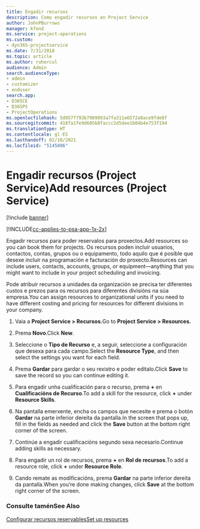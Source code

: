 ```yaml
---
title: Engadir recursos
description: Como engadir recursos en Project Service
author: JohnPBurrows
manager: kfend
ms.service: project-operations
ms.custom:
- dyn365-projectservice
ms.date: 7/31/2018
ms.topic: article
ms.author: ruhercul
audience: Admin
search.audienceType:
- admin
- customizer
- enduser
search.app:
- D365CE
- D365PS
- ProjectOperations
ms.openlocfilehash: 5d957f793b7909893a7fa311e6572a8ace9fde0f
ms.sourcegitcommit: 418fa1fe9d605b8faccc2d5dee1b04b4e753f194
ms.translationtype: HT
ms.contentlocale: gl-ES
ms.lasthandoff: 02/10/2021
ms.locfileid: "5145806"
---
```

# <a name="add-resources-project-service"></a><span data-ttu-id="77a2c-103">Engadir recursos (Project Service)</span><span class="sxs-lookup"><span data-stu-id="77a2c-103">Add resources (Project Service)</span></span>

[!include [banner](../includes/psa-now-project-operations.md)]

[!INCLUDE[cc-applies-to-psa-app-1x-2x](../includes/cc-applies-to-psa-app-1x-2x.md)]

<span data-ttu-id="77a2c-104">Engadir recursos para poder reservalos para proxectos.</span><span class="sxs-lookup"><span data-stu-id="77a2c-104">Add resources so you can book them for projects.</span></span> <span data-ttu-id="77a2c-105">Os recursos poden incluír usuarios, contactos, contas, grupos ou o equipamento, todo aquilo que é posible que desexe incluír na programación e facturación do proxecto.</span><span class="sxs-lookup"><span data-stu-id="77a2c-105">Resources can include users, contacts, accounts, groups, or equipment—anything that you might want to include in your project scheduling and invoicing.</span></span>  
  
<span data-ttu-id="77a2c-106">Pode atribuír recursos a unidades da organización se precisa ter diferentes custos e prezos para os recursos para diferentes divisións na súa empresa.</span><span class="sxs-lookup"><span data-stu-id="77a2c-106">You can assign resources to organizational units if you need to have different costing and pricing for resources for different divisions in your company.</span></span>  
  
1.  <span data-ttu-id="77a2c-107">Vaia a **Project Service > Recursos.**</span><span class="sxs-lookup"><span data-stu-id="77a2c-107">Go to **Project Service > Resources.**</span></span>  
  
2.  <span data-ttu-id="77a2c-108">Prema **Novo**.</span><span class="sxs-lookup"><span data-stu-id="77a2c-108">Click **New**.</span></span>  
  
3.  <span data-ttu-id="77a2c-109">Seleccione o **Tipo de Recurso** e, a seguir, seleccione a configuración que desexa para cada campo.</span><span class="sxs-lookup"><span data-stu-id="77a2c-109">Select the **Resource Type**, and then select the settings you want for each field.</span></span>  
  
4.  <span data-ttu-id="77a2c-110">Prema **Gardar** para gardar o seu rexistro e poder editalo.</span><span class="sxs-lookup"><span data-stu-id="77a2c-110">Click **Save** to save the record so you can continue editing it.</span></span>  
  
5.  <span data-ttu-id="77a2c-111">Para engadir unha cualificación para o recurso, prema **+** en **Cualificacións de Recurso**.</span><span class="sxs-lookup"><span data-stu-id="77a2c-111">To add a skill for the resource, click **+** under **Resource Skills**.</span></span>  
  
6.  <span data-ttu-id="77a2c-112">Na pantalla emerxente, encha os campos que necesite e prema o botón **Gardar** na parte inferior dereita da pantalla.</span><span class="sxs-lookup"><span data-stu-id="77a2c-112">In the screen that pops up, fill in the fields as needed and click the **Save** button at the bottom right corner of the screen.</span></span>  
  
7.  <span data-ttu-id="77a2c-113">Continúe a engadir cualificacións segundo sexa necesario.</span><span class="sxs-lookup"><span data-stu-id="77a2c-113">Continue adding skills as necessary.</span></span>  
  
8.  <span data-ttu-id="77a2c-114">Para engadir un rol de recursos, prema **+** en **Rol de recursos**.</span><span class="sxs-lookup"><span data-stu-id="77a2c-114">To add a resource role, click **+** under **Resource Role**.</span></span>  
  
9. <span data-ttu-id="77a2c-115">Cando remate as modificacións, prema **Gardar** na parte inferior dereita da pantalla.</span><span class="sxs-lookup"><span data-stu-id="77a2c-115">When you’re done making changes, click **Save** at the bottom right corner of the screen.</span></span>  
  
### <a name="see-also"></a><span data-ttu-id="77a2c-116">Consulte tamén</span><span class="sxs-lookup"><span data-stu-id="77a2c-116">See Also</span></span>  
 [<span data-ttu-id="77a2c-117">Configurar recursos reservables</span><span class="sxs-lookup"><span data-stu-id="77a2c-117">Set up resources</span></span>](../psa/set-up-resources.md)
